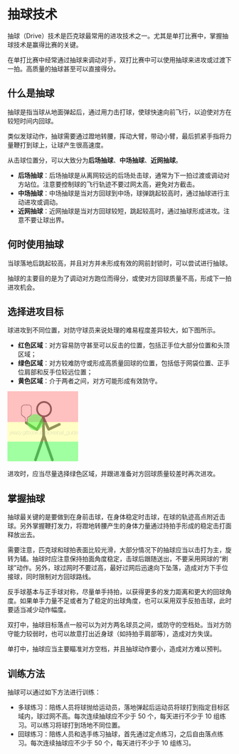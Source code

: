# 抽球技术

抽球（Drive）技术是匹克球最常用的进攻技术之一。尤其是单打比赛中，掌握抽球技术是赢得比赛的关键。

在单打比赛中经常通过抽球来调动对手，双打比赛中可以使用抽球来进攻或过渡下一拍。高质量的抽球甚至可以直接得分。

## 什么是抽球

抽球是指当球从地面弹起后，通过用力击打球，使球快速向前飞行，以迫使对方在较短时间内回球。

类似发球动作，抽球需要通过蹬地转腰，挥动大臂，带动小臂，最后抓紧手指将力量鞭打到球上，让球产生很高速度。

从击球位置分，可以大致分为**后场抽球**、**中场抽球**、**近网抽球**。

* **后场抽球**：后场抽球是从离网较远的后场处击球，通常为下一拍过渡或调动对方站位。注意要控制球的飞行轨迹不要过网太高，避免对方截击。
* **中场抽球**：中场抽球是当对方回球到中场，球弹跳起较高时，通过抽球进行主动进攻或调动。
* **近网抽球**：近网抽球是当对方回球较短，跳起较高时，通过抽球形成进攻。注意不要让球出界。

## 何时使用抽球

当球落地后跳起较高，并且对方并未形成有效的网前封锁时，可以尝试进行抽球。

抽球的主要目的是为了调动对方跑位而得分，或使对方回球质量不高，形成下一拍进攻机会。

## 选择进攻目标

球进攻到不同位置，对防守球员来说处理的难易程度差异较大，如下图所示。

* **红色区域**：对方容易防守甚至可以反击的位置，包括正手位大部分位置和头顶区域；
* **绿色区域**：对方较难防守或形成高质量回球的位置，包括低于网袋位置、正手位肩部和反手位较远位置；
* **黄色区域**：介于两者之间，对方可能形成有效防守。

![进攻时的目标选择](_images/attack-target.png)

进攻时，应当尽量选择绿色区域，并跟进准备对方回球质量较差时再次进攻。

## 掌握抽球

抽球最关键的是要做到在身前击球，在身体稳定时击球，在球的轨迹高点附近击球。另外掌握鞭打发力，将蹬地转腰产生的身体力量通过持拍手形成的稳定击打面释放出去。

需要注意，匹克球和球拍表面比较光滑，大部分情况下的抽球应当以击打为主，旋转为辅。抽球时应注意保持拍面角度稳定，击球后跟随送出，不要采用网球的“刷球”动作。另外，球过网时不要过高，最好过网后迅速向下坠落，造成对方下手位接球，同时限制对方回球路线。

反手球基本与正手球对称，尽量单手持拍，以获得更多的发力距离和更大的回球角度。如果单手力量不足或者为了稳定的出球角度，也可以采用双手反拍击球，此时要适当减少动作幅度。

双打中，抽球目标落点一般可以为对方两名球员之间，或防守的空档处。当对方防守能力较弱时，也可以故意打出近身球（如持拍手肩部等），造成对方失误。

单打中，抽球应当主要瞄准对方空档，并且抽球动作要小，造成对方难以预判。

## 训练方法

抽球可以通过如下方法进行训练：

* 多球练习：陪练人员将球抛给运动员，落地弹起后运动员将球打到指定目标区域内，球过网不高。每次连续抽球应不少于 50 个，每天进行不少于 10 组练习。可以练习将球打到场地不同位置。
* 回球练习：陪练人员和选手练习抽球，首先通过定点练习，之后自由落点练习。每次连续抽球应不少于 50 个，每天进行不少于 10 组练习。